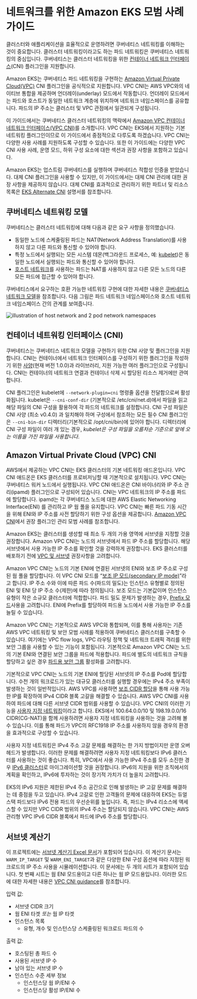 # 네트워크를 위한 Amazon EKS 모범 사례 가이드

클러스터와 애플리케이션을 효율적으로 운영하려면 쿠버네티스 네트워킹를 이해하는 것이 중요합니다. 클러스터 네트워킹이라고도 하는 파드 네트워킹은 쿠버네티스 네트워킹의 중심입니다. 쿠버네티스는 클러스터 네트워킹을 위한 [컨테이너 네트워크 인터페이스](https://github.com/containernetworking/cni)(CNI) 플러그인을 지원합니다. 

Amazon EKS는 쿠버네티스 파드 네트워킹을 구현하는 [Amazon Virtual Private Cloud(VPC)](https://docs.aws.amazon.com/vpc/latest/userguide/what-is-amazon-vpc.html) CNI 플러그인을 공식적으로 지원합니다. VPC CNI는 AWS VPC와의 네이티브 통합을 제공하며 언더레이(underlay) 모드에서 작동합니다. 언더레이 모드에서는 파드와 호스트가 동일한 네트워크 계층에 위치하며 네트워크 네임스페이스를 공유합니다. 파드의 IP 주소는 클러스터 및 VPC 관점에서 일관되게 구성됩니다. 

이 가이드에서는 쿠버네티스 클러스터 네트워킹의 맥락에서 [Amazon VPC 컨테이너 네트워크 인터페이스](https://github.com/aws/amazon-vpc-cni-k8s)[(VPC CNI)](https://github.com/aws/amazon-vpc-cni-k8s)를 소개합니다. VPC CNI는 EKS에서 지원하는 기본 네트워킹 플러그인이므로 이 가이드에서 중점적으로 다루도록 하겠습니다. VPC CNI는 다양한 사용 사례를 지원하도록 구성할 수 있습니다. 또한 이 가이드에는 다양한 VPC CNI 사용 사례, 운영 모드, 하위 구성 요소에 대한 섹션과 권장 사항을 포함하고 있습니다.

Amazon EKS는 업스트림 쿠버네티스를 실행하며 쿠버네티스 적합성 인증을 받았습니다. 대체 CNI 플러그인을 사용할 수 있지만, 이 가이드에서는 대체 CNI 관리에 대한 권장 사항을 제공하지 않습니다. 대체 CNI를 효과적으로 관리하기 위한 파트너 및 리소스 목록은 [EKS Alternate CNI](https://docs.aws.amazon.com/eks/latest/userguide/alternate-cni-plugins.html) 설명서를 참조합니다.

## 쿠버네티스 네트워킹 모델

쿠버네티스는 클러스터 네트워킹에 대해 다음과 같은 요구 사항을 정의했습니다.

* 동일한 노드에 스케줄링된 파드는 NAT(Network Address Translation)를 사용하지 않고 다른 파드와 통신할 수 있어야 합니다.
* 특정 노드에서 실행되는 모든 시스템 데몬(백그라운드 프로세스, 예: [kubelet](https://kubernetes.io/docs/concepts/overview/components/))은 동일한 노드에서 실행되는 파드와 통신할 수 있어야 합니다.
* [호스트 네트워크](https://docs.docker.com/network/host/)를 사용하는 파드는 NAT를 사용하지 않고 다른 모든 노드의 다른 모든 파드에 접근할 수 있어야 합니다.

쿠버네티스에서 요구하는 호환 가능한 네트워킹 구현에 대한 자세한 내용은 [쿠버네티스 네트워크 모델](https://kubernetes.io/docs/concepts/services-networking/#the-kubernetes-network-model)을 참조합니다. 다음 그림은 파드 네트워크 네임스페이스와 호스트 네트워크 네임스페이스 간의 관계를 보여줍니다.


![illustration of host network and 2 pod network namespaces](image.png)
## 컨테이너 네트워킹 인터페이스 (CNI)

쿠버네티스는 쿠버네티스 네트워크 모델을 구현하기 위한 CNI 사양 및 플러그인을 지원합니다. CNI는 컨테이너에서 네트워크 인터페이스를 구성하기 위한 플러그인을 작성하기 위한 [사양](https://github.com/containernetworking/cni/blob/main/SPEC.md)(현재 버전 1.0.0)과 라이브러리, 지원 가능한 여러 플러그인으로 구성됩니다. CNI는 컨테이너의 네트워크 연결과 컨테이너 삭제 시 할당된 리소스 제거에만 관여합니다.

CNI 플러그인은 kubelet에 `--network-plugin=cni` 명령줄 옵션을 전달함으로써 활성화됩니다. kubelet은 `--cni-conf-dir` (기본적으로 /etc/cni/net.d)에서 파일을 읽고 해당 파일의 CNI 구성을 활용하여 각 파드의 네트워크를 설정합니다. CNI 구성 파일은 CNI 사양 (최소 v0.4.0) 과 일치해야 하며 구성에서 참조하는 모든 필수 CNI 플러그인은 `--cni-bin-dir` 디렉터리(기본적으로 /opt/cni/bin)에 있어야 합니다. 디렉터리에 CNI 구성 파일이 여러 개 있는 경우, *kubelet은 구성 파일을 오름차순 기준으로 앞에 오는 이름을 가진 파일을 사용합니다*.


## Amazon Virtual Private Cloud (VPC) CNI

AWS에서 제공하는 VPC CNI는 EKS 클러스터의 기본 네트워킹 애드온입니다. VPC CNI 애드온은 EKS 클러스터를 프로비저닝할 때 기본적으로 설치됩니다. VPC CNI는 쿠버네티스 워커 노드에서 실행됩니다. VPC CNI 애드온은 CNI 바이너리와 IP 주소 관리(ipamd) 플러그인으로 구성되어 있습니다. CNI는 VPC 네트워크의 IP 주소를 파드에 할당합니다. ipamd는 각 쿠버네티스 노드에 대한 AWS Elastic Networking Interface(ENI) 를 관리하고 IP 웜 풀을 유지합니다. VPC CNI는 빠른 파드 기동 시간을 위해 ENI와 IP 주소를 사전 할당하기 위한 구성 옵션을 제공합니다. [Amazon VPC CNI](../vpc-cni/index.md)에서 권장 플러그인 관리 모범 사례를 참조합니다.

Amazon EKS는 클러스터를 생성할 때 최소 두 개의 가용 영역에 서브넷을 지정할 것을 권장합니다. Amazon VPC CNI는 노드의 서브넷에서 파드 IP 주소를 할당합니다. 해당 서브넷에서 사용 가능한 IP 주소를 확인할 것을 강력하게 권장합니다. EKS 클러스터를 배포하기 전에 [VPC 및 서브넷](../subnets/index.md) 권장사항을 고려합니다.

Amazon VPC CNI는 노드의 기본 ENI에 연결된 서브넷의 ENI와 보조 IP 주소로 구성된 웜 풀을 할당합니다. 이 VPC CNI 모드를 “[보조 IP 모드(secondary IP mode)](../vpc-cni/index.md)”라고 합니다. IP 주소 수와 이에 따른 파드 수(파드의 밀도)는 인스턴스 유형별로 정의된 ENI 및 ENI 당 IP 주소 수(제한)에 따라 정의됩니다. 보조 모드는 기본값이며 인스턴스 유형이 작은 소규모 클러스터에 적합합니다. 파드 밀도 문제가 발생하는 경우, [Prefix 모드](../prefix-mode/index_linux.md)사용을 고려합니다. ENI에 Prefix를 할당하여 파드용 노드에서 사용 가능한 IP 주소를 늘릴 수 있습니다.

Amazon VPC CNI는 기본적으로 AWS VPC와 통합되며, 이를 통해 사용자는 기존 AWS VPC 네트워킹 및 보안 모범 사례를 적용하여 쿠버네티스 클러스터를 구축할 수 있습니다. 여기에는 VPC flow logs, VPC 라우팅 정책 및 네트워크 트래픽 격리를 위한 보안 그룹을 사용할 수 있는 기능이 포함됩니다. 기본적으로 Amazon VPC CNI는 노드의 기본 ENI와 연결된 보안 그룹을 파드에 적용합니다. 파드에 별도의 네트워크 규칙을 할당하고 싶은 경우 [파드용 보안 그룹](../sgpp/index.md) 활성화를 고려합니다.

기본적으로 VPC CNI는 노드의 기본 ENI에 할당된 서브넷의 IP 주소를 Pod에 할당합니다. 수천 개의 워크로드가 있는 대규모 클러스터를 실행할 경우에는 IPv4 주소 부족이 발생하는 것이 일반적입니다. AWS VPC를 사용하면 [보조 CIDR 할당](https://docs.aws.amazon.com/vpc/latest/userguide/configure-your-vpc.html#add-cidr-block-restrictions)을 통해 사용 가능한 IP를 확장하여 IPv4 CIDR 블록 고갈을 해결할 수 있습니다. AWS VPC CNI를 사용하여 파드에 대해 다른 서브넷 CIDR 범위를 사용할 수 있습니다. VPC CNI의 이러한 기능을 [사용자 지정 네트워킹](../custom-networking/index.md)이라고 합니다. EKS에서 100.64.0.0/10 및 198.19.0.0/16 CIDR(CG-NAT)을 함께 사용하려면 사용자 지정 네트워킹을 사용하는 것을 고려해 볼 수 있습니다. 이를 통해 파드가 VPC의 RFC1918 IP 주소를 사용하지 않을 경우의 환경을 효과적으로 구성할 수 있습니다.

사용자 지정 네트워킹은 IPv4 주소 고갈 문제를 해결하는 한 가지 방법이지만 운영 오버헤드가 발생합니다. 이러한 문제를 해결하려면 사용자 지정 네트워킹보다 IPv6 클러스터를 사용하는 것이 좋습니다. 특히, VPC에서 사용 가능한 IPv4 주소를 모두 소진한 경우 [IPv6 클러스터](../ipv6/index.md)로 마이그레이션할 것을 권장합니다. IPv6의 지원을 위한 조직에서의 계획을 확인하고, IPv6에 투자하는 것이 장기적 가치가 더 높을지 고려합니다.

EKS의 IPv6 지원은 제한된 IPv4 주소 공간으로 인해 발생하는 IP 고갈 문제를 해결하는 데 중점을 두고 있습니다. IPv4 고갈로 인한 고객들의 문제에 대응하여 EKS는 듀얼 스택 파드보다 IPv6 전용 파드의 우선순위를 높입니다. 즉, 파드는 IPv4 리소스에 액세스할 수 있지만 VPC CIDR 범위의 IPv4 주소는 할당되지 않습니다. VPC CNI는 AWS 관리형 VPC IPv6 CIDR 블록에서 파드에 IPv6 주소를 할당합니다. 

## 서브넷 계산기

이 프로젝트에는 [서브넷 계산기 Excel 문서](../subnet-calc/subnet-calc.xlsx)가 포함되어 있습니다. 이 계산기 문서는 `WARM_IP_TARGET` 및 `WARM_ENI_TARGET`과 같은 다양한 ENI 구성 옵션에 따라 지정된 워크로드의 IP 주소 사용을 시뮬레이션합니다. 이 문서에는 두 개의 시트가 포함되어 있습니다. 첫 번째 시트는 웜 ENI 모드용이고 다른 하나는 웜 IP 모드용입니다. 이러한 모드에 대한 자세한 내용은 [VPC CNI guidance](../vpc-cni/index.md)를 참조합니다. 

입력 값:
- 서브넷 CIDR 크기
- 웜 ENI 타겟 *또는* 웜 IP 타겟
- 인스턴스 목록
    - 유형, 개수 및 인스턴스당 스케줄링된 워크로드 파드의 수

출력 값:
- 호스팅된 총 파드 수
- 사용된 서브넷 IP 수
- 남아 있는 서브넷 IP 수
- 인스턴스 수준 세부 정보
    - 인스턴스당 웜 IP/ENI 수
    - 인스턴스당 활성 IP/ENI 수

